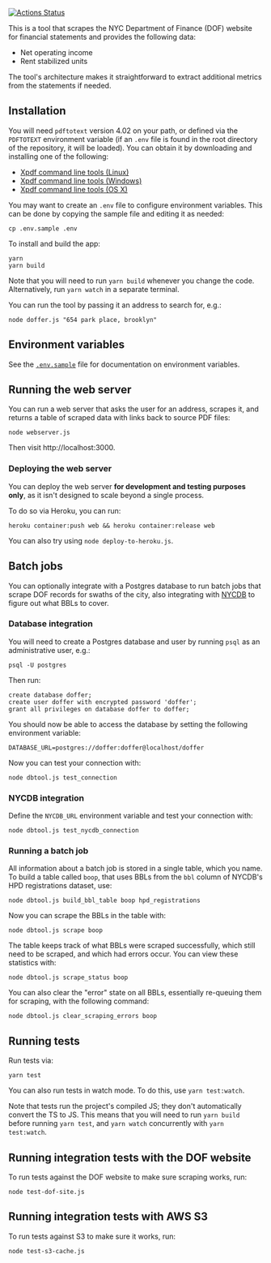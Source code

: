 [![Actions Status](https://github.com/JustFixNYC/nyc-doffer/workflows/Node%20CI/badge.svg)](https://github.com/JustFixNYC/nyc-doffer/actions)

This is a tool that scrapes the NYC Department of Finance (DOF) website
for financial statements and provides the following data:

* Net operating income
* Rent stabilized units

The tool's architecture makes it straightforward to extract additional
metrics from the statements if needed.

## Installation

You will need `pdftotext` version 4.02 on your path, or defined via the
`PDFTOTEXT` environment variable (if an `.env` file is found in the root directory
of the repository, it will be loaded). You can obtain it by downloading
and installing one of the following:

* [Xpdf command line tools (Linux)](https://xpdfreader-dl.s3.amazonaws.com/xpdf-tools-linux-4.02.tar.gz)
* [Xpdf command line tools (Windows)](https://xpdfreader-dl.s3.amazonaws.com/xpdf-tools-win-4.02.zip)
* [Xpdf command line tools (OS X)](https://xpdfreader-dl.s3.amazonaws.com/xpdf-tools-mac-4.02.tar.gz)

You may want to create an `.env` file to configure environment variables. This
can be done by copying the sample file and editing it as needed:

```
cp .env.sample .env
```

To install and build the app:

```
yarn
yarn build
```

Note that you will need to run `yarn build` whenever you change the code. Alternatively,
run `yarn watch` in a separate terminal.

You can run the tool by passing it an address to search for, e.g.:

```
node doffer.js "654 park place, brooklyn"
```

## Environment variables

See the [`.env.sample`](.env.sample) file for documentation on environment variables.

## Running the web server

You can run a web server that asks the user for an address, scrapes it,
and returns a table of scraped data with links back to source PDF files:

```
node webserver.js
```

Then visit http://localhost:3000.

### Deploying the web server

You can deploy the web server **for development and testing purposes only**,
as it isn't designed to scale beyond a single process.

To do so via Heroku, you can run:

```
heroku container:push web && heroku container:release web
```

You can also try using `node deploy-to-heroku.js`.

## Batch jobs

You can optionally integrate with a Postgres database to run
batch jobs that scrape DOF records for swaths of the city,
also integrating with [NYCDB][] to figure out what BBLs to cover.

### Database integration

You will need to create a Postgres database and user
by running `psql` as an administrative user, e.g.:

```
psql -U postgres
```

Then run:

```
create database doffer;
create user doffer with encrypted password 'doffer';
grant all privileges on database doffer to doffer;
```

You should now be able to access the database by setting the
following environment variable:

```
DATABASE_URL=postgres://doffer:doffer@localhost/doffer
```

Now you can test your connection with:

```
node dbtool.js test_connection
```

### NYCDB integration

Define the `NYCDB_URL` environment variable and test your connection with:

```
node dbtool.js test_nycdb_connection
```

[NYCDB]: https://github.com/nycdb/nycdb

### Running a batch job

All information about a batch job is stored in a single table, which
you name.  To build a table called `boop`, that uses BBLs from
the `bbl` column of NYCDB's HPD registrations dataset, use:

```
node dbtool.js build_bbl_table boop hpd_registrations
```

Now you can scrape the BBLs in the table with:

```
node dbtool.js scrape boop
```

The table keeps track of what BBLs were scraped successfully,
which still need to be scraped, and which had errors occur. You can
view these statistics with:

```
node dbtool.js scrape_status boop
```

You can also clear the "error" state on all BBLs, essentially
re-queuing them for scraping, with the following command:

```
node dbtool.js clear_scraping_errors boop
```

## Running tests

Run tests via:

```
yarn test
```

You can also run tests in watch mode. To do this, use `yarn test:watch`.

Note that tests run the project's compiled JS; they don't automatically convert
the TS to JS. This means that you will need to run `yarn build` before running
`yarn test`, and `yarn watch` concurrently with `yarn test:watch`.

## Running integration tests with the DOF website

To run tests against the DOF website to make sure scraping works, run:

```
node test-dof-site.js
```

## Running integration tests with AWS S3

To run tests against S3 to make sure it works, run:

```
node test-s3-cache.js
```
